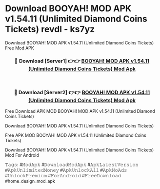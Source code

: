 # Download BOOYAH! MOD APK v1.54.11 (Unlimited Diamond Coins Tickets) revdl - ks7yz
Download BOOYAH! MOD APK v1.54.11 (Unlimited Diamond Coins Tickets) Free Mod APK

<div align="center">
<h3>🔴 Download [Server1] 👉👉 <a href="https://apk-comot.site?title=BOOYAH!_MOD_APK_v1.54.11_(Unlimited_Diamond_Coins_Tickets)">BOOYAH! MOD APK v1.54.11 (Unlimited Diamond Coins Tickets) Mod Apk</a></h3><br>

<h3>🔴 Download [Server2] 👉👉 <a href="https://apk-comot.site?title=BOOYAH!_MOD_APK_v1.54.11_(Unlimited_Diamond_Coins_Tickets)">BOOYAH! MOD APK v1.54.11 (Unlimited Diamond Coins Tickets) Mod Apk</a></h3>
</div>


Free Download APK MOD BOOYAH! MOD APK v1.54.11 (Unlimited Diamond Coins Tickets)

Download BOOYAH! MOD APK v1.54.11 (Unlimited Diamond Coins Tickets) 

Free APK MOD BOOYAH! MOD APK v1.54.11 (Unlimited Diamond Coins Tickets) 

Download BOOYAH! MOD APK v1.54.11 (Unlimited Diamond Coins Tickets) Mod For Android

𝚃𝚊𝚐𝚜: #𝙼𝚘𝚍𝙰𝚙𝚔 #𝙳𝚘𝚠𝚗𝚕𝚘𝚊𝚍𝙼𝚘𝚍𝙰𝚙𝚔 #𝙰𝚙𝚔𝙻𝚊𝚝𝚎𝚜𝚝𝚅𝚎𝚛𝚜𝚒𝚘𝚗 #𝙰𝚙𝚔𝚄𝚗𝚕𝚒𝚖𝚒𝚝𝚎𝚍𝙼𝚘𝚗𝚎𝚢 #𝙰𝚙𝚔𝚄𝚗𝚕𝚘𝚌𝚔𝙰𝚕𝚕 #𝙰𝚙𝚔𝙽𝚘𝙰𝚍𝚜 #𝚄𝚗𝚕𝚘𝚌𝚔𝙿𝚛𝚎𝚖𝚒𝚞𝚖 #𝙵𝚘𝚛𝙰𝚗𝚍𝚛𝚘𝚒𝚍 #𝙵𝚛𝚎𝚎𝙳𝚘𝚠𝚗𝚕𝚘𝚊𝚍 #home_design_mod_apk